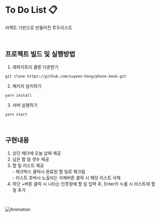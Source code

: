 # To Do List 📋
리액트 기반으로 만들어진 투두리스트

<br>

## 프로젝트 빌드 및 실행방법

1. 레파지토리 클론 다운받기

```
git clone https://github.com/suyeon-hong/phone-book.git
```

2. 패키지 설치하기

```
yarn install
```

3. 서버 실행하기

```
yarn start
```

<br>

## 구현내용

1. 상단 헤더에 오늘 날짜 제공
2. 남은 할 일 갯수 제공
3. 할 일 리스트 제공<br> - 체크박스 클릭시 완료된 할 일로 체크됨 <br> - 리스트 호버시 노출되는 삭제버튼 클릭 시 해당 리스트 삭제
4. 하단 +버튼 클릭 시 나타는 인풋창에 할 일 입력 후, Enter키 누를 시 리스트에 할 일 추가

<br>

![Animation](https://user-images.githubusercontent.com/78653426/152303042-82c01ec7-5fef-4d34-bd77-60f390a7d9fc.gif)
